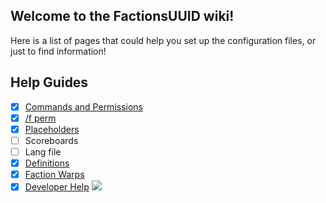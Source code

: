 ## Welcome to the FactionsUUID wiki!
Here is a list of pages that could help you set up the configuration files, or just to find information!

## Help Guides
- [x] [Commands and Permissions](https://github.com/drtshock/Factions/wiki/Commands)
- [x] [/f perm](https://github.com/drtshock/Factions/wiki/f-perm)
- [x] [Placeholders](https://github.com/drtshock/Factions/wiki/Placeholders)
- [ ] Scoreboards
- [ ] Lang file
- [x] [Definitions](https://github.com/drtshock/Factions/wiki/Definitions)
- [x] [Faction Warps](https://github.com/drtshock/Factions/wiki/Faction-Warps)
- [x] [Developer Help](https://github.com/drtshock/Factions/wiki/Developer-Help) ![](https://s9.postimg.org/wkal8ghtr/Untitled-1.png)